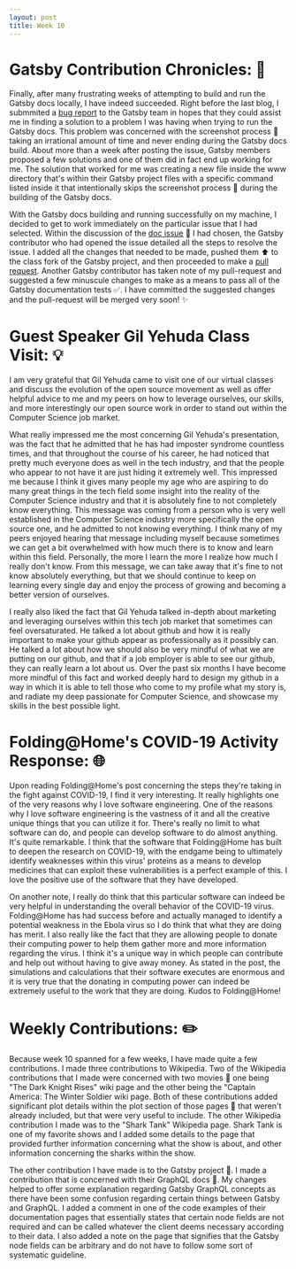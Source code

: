 ```yaml
---
layout: post
title: Week 10
---
```


# Gatsby Contribution Chronicles: :tada:

Finally, after many frustrating weeks of attempting to build and run the Gatsby docs locally, I have indeed succeeded. Right before the last blog, I submmited a [bug report](https://github.com/gatsbyjs/gatsby/issues/22649) to the Gatsby team in hopes that they could assist me in finding a solution to a problem I was having when trying to run the Gatsby docs. This problem was concerned with the screenshot process :camera_flash: taking an irrational amount of time and never ending during the Gatsby docs build.  About more than a week after posting the issue, Gatsby members proposed a few solutions and one of them did in fact end up working for me. The solution that worked for me was creating a new file inside the www directory that's within their Gatsby project files with a specific command listed inside it that intentionally skips the screenshot process :camera_flash: during the building of the Gatsby docs.

With the Gatsby docs building and running successfully on my machine, I decided to get to work immediately on the particular issue that I had selected. Within the discussion of the [doc issue](https://github.com/gatsbyjs/gatsby/issues/21962) :pencil: I had chosen, the Gatsby contributor who had opened the issue detailed all the steps to resolve the issue. I added all the changes that needed to be made, pushed them :arrow_up: to the class fork of the Gatsby project, and then proceeded to make a [pull request](https://github.com/gatsbyjs/gatsby/pull/23106). Another Gatsby contributor has taken note of my pull-request and suggested a few minuscule changes to make as a means to pass all of the Gatsby documentation tests :white_check_mark:. I have committed the suggested changes and the pull-request will be merged very soon! :sparkles:

# Guest Speaker Gil Yehuda Class Visit: :bulb:
I am very grateful that Gil Yehuda came to visit one of our virtual classes and discuss the evolution of the open source movement as well as offer helpful advice to me and my peers on how to leverage ourselves, our skills, and more interestingly our open source work in order to stand out within the Computer Science job market. 

What really impressed me the most concerning Gil Yehuda's presentation, was the fact that he admitted that he has had imposter syndrome countless times, and that throughout the course of his career, he had noticed that pretty much everyone does as well in the tech industry, and that the people who appear to not have it are just hiding it extremely well. This impressed me because I think it gives many people my age who are aspiring to do many great things in the tech field some insight into the reality of the Computer Science industry and that it is absolutely fine to not completely know everything. This message was coming from a person who is very well established in the Computer Science industry more specifically the open source one, and he admitted to not knowing everything. I think many of my peers enjoyed hearing that message including myself because sometimes we can get a bit overwhelmed with how much there is to know and learn within this field. Personally, the more I learn the more I realize how much I really don't know. From this message, we can take away that it's fine to not know absolutely everything, but that we should continue to keep on learning every single day and enjoy the process of growing and becoming a better version of ourselves. 

I really also liked the fact that Gil Yehuda talked in-depth about marketing and leveraging ourselves within this tech job market that sometimes can feel oversaturated. He talked a lot about github and how it is really important to make your github appear as professionally as it possibly can. He talked a lot about how we should also be very mindful of what we are putting on our github, and that if a job employer is able to see our github, they can really learn a lot about us. Over the past six months I have become more mindful of this fact and worked deeply hard to 
design my github in a way in which it is able to tell those who come to my profile what my story is, and radiate my deep passionate for Computer Science, and showcase my skills in the best possible light. 



# Folding@Home's COVID-19 Activity Response: :globe_with_meridians: 
Upon reading Folding@Home's post concerning the steps they're taking in the fight against COVID-19, I find it very interesting. It really highlights one of the very reasons why I love software engineering. One of the reasons why I love software engineering is the vastness of it and all the creative unique things that you can utilize it for. There's really no limit to what software can do, and people can develop software to do almost anything. It's quite remarkable. I think that the software that Folding@Home has built to deepen the research on COVID-19, with the endgame being to ultimately identify weaknesses within this virus' proteins as a means to develop medicines that can exploit these vulnerabilities is a perfect example of this. I love the positive use of the software that they have developed.

On another note, I really do think that this particular software can indeed be very helpful in understanding the overall behavior of the COVID-19 virus. Folding@Home has had success before and actually managed to identify a potential weakness in the Ebola virus so I do think that what they are doing has merit. I also really like the fact that they are allowing people to donate their computing power to help them gather more and more information regarding the virus. I think it's a unique way in which people can contribute and help out without having to give away money. As stated in the post, the simulations and calculations that their software executes are enormous and it is very true that the donating in computing power can indeed be extremely useful to the work that they are doing. Kudos to Folding@Home!

# Weekly Contributions: :pencil2:
Because week 10 spanned for a few weeks, I have made quite a few contributions. I made three contributions to Wikipedia. Two of the Wikipedia contributions that I made were concerned with two movies :movie_camera: one being "The Dark Knight Rises" wiki page and the other being the "Captain America: The Winter Soldier wiki page. Both of these contributions added significant plot details within the plot section of those pages :page_facing_up: that weren't already included, but that were very useful to include. The other Wikipedia contribution I made was to the "Shark Tank" Wikipedia page. Shark Tank is one of my favorite shows and I added some details to the page that provided further information concerning what the show is about, and other information concerning the sharks within the show.

The other contribution I have made is to the Gatsby project :rocket:. I made a contribution that is concerned with their GraphQL docs :pencil:. My changes helped to offer some explanation regarding Gatsby GraphQL concepts as there have been some confusion regarding certain things between Gatsby and GraphQL. I added a comment in one of the code examples of their documentation pages that essentially states that certain node fields are not required and can be called whatever the client deems necessary according to their data. I also added a note on the page that signifies that the Gatsby node fields can be arbitrary and do not have to follow some sort of systematic guideline.


